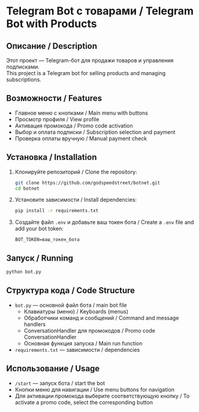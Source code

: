 # Telegram Bot с товарами / Telegram Bot with Products

## Описание / Description

Этот проект — Telegram-бот для продажи товаров и управления подписками.  
This project is a Telegram bot for selling products and managing subscriptions.

## Возможности / Features

- Главное меню с кнопками / Main menu with buttons
- Просмотр профиля / View profile
- Активация промокода / Promo code activation
- Выбор и оплата подписки / Subscription selection and payment
- Проверка оплаты вручную / Manual payment check

## Установка / Installation

1. Клонируйте репозиторий / Clone the repository:
   ```bash
   git clone https://github.com/godspeedstreet/botnet.git
   cd botnet
   ```

2. Установите зависимости / Install dependencies:
   ```bash
   pip install -r requirements.txt
   ```

3. Создайте файл `.env` и добавьте ваш токен бота / Create a `.env` file and add your bot token:
   ```
   BOT_TOKEN=ваш_токен_бота
   ```

## Запуск / Running

```bash
python bot.py
```

## Структура кода / Code Structure

- `bot.py` — основной файл бота / main bot file
  - Клавиатуры (меню) / Keyboards (menus)
  - Обработчики команд и сообщений / Command and message handlers
  - ConversationHandler для промокодов / Promo code ConversationHandler
  - Основная функция запуска / Main run function
- `requirements.txt` — зависимости / dependencies

## Использование / Usage

- `/start` — запуск бота / start the bot
- Кнопки меню для навигации / Use menu buttons for navigation
- Для активации промокода выберите соответствующую кнопку / To activate a promo code, select the corresponding button
